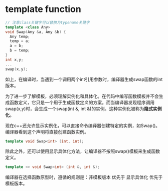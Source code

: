 # template function

```cpp
// 注意class关键字可以替换为typename关键字
template <class Any>
void Swap(Any &a, Any &b) {
  Any temp;
  temp = a;
  a = b;
  b = temp;
}
int x,y;
...
swap(x,y);
```

如上，在编译时，当遇到一个调用两个int引用参数时，编译器生成swap函数的int版本。

为了进一步了解模板，必须理解实例化和具体化。在代码中编写函数模板并不会生成函数定义，它只是一个用于生成函数定义的方案。而当编译器发现程序调用swap(x,y)时，会生成一个swap(int &, int &)的实例。这种实例化被称为**隐式实例化**。

现在c++还允许显示实例化，可以直接命令编译器创建特定的实例，如Swap<int>()。编译器看到这个声明将直接创建函数实例。

```cpp
template void Swap<int> (int, int);
```

除此之外，还可以使用显示具体化方法，让编译器不按照swap()模板来生成函数定义。

```cpp
template <> void Swap<int> (int &, int &);
```

编译器在选择函数原型时，遵循的规则是：非模板版本 优先于 显示具体化 优先于 模板版本。

